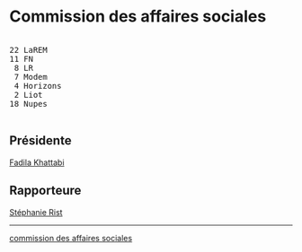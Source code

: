 Commission des affaires sociales
================================


<pre class="composition">

22 LaREM
11 FN
 8 LR
 7 Modem
 4 Horizons
 2 Liot
18 Nupes

</pre>


Présidente
----------

[Fadila Khattabi][présidente]


Rapporteure
------------

[Stéphanie Rist][rapporteure]


<hr class="separator">

[commission des affaires sociales][officiel]



[présidente]: https://www.assemblee-nationale.fr/dyn/deputes/PA719186
[rapporteure]: https://www.assemblee-nationale.fr/dyn/deputes/PA720066
[officiel]: https://www.assemblee-nationale.fr/dyn/16/organes/commissions-permanentes/affaires-sociales/composition

[photo.khattabi]: https://www2.assemblee-nationale.fr/static/tribun/16/photos/carre/719186.jpg
[photo.rist]: https://www2.assemblee-nationale.fr/static/tribun/16/photos/carre/720066.jpg
